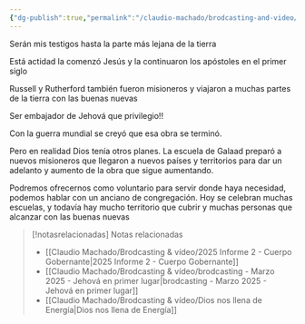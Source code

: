 ```yaml
---
{"dg-publish":true,"permalink":"/claudio-machado/brodcasting-and-video/misioneros-hasta-la-parte-mas-lejana-de-la-tierra/","title":"Misioneros - hasta la parte más lejana de la tierra","tags":["predicar","misioneros"]}
---
```



Serán mis testigos hasta la parte más lejana de la tierra 

Está actidad la comenzó Jesús y la continuaron los apóstoles en el primer siglo 

Russell y Rutherford también fueron misioneros y viajaron a muchas partes de la tierra con las buenas nuevas 

Ser embajador de Jehová que privilegio!!

Con la guerra mundial se creyó que esa obra se terminó.

Pero en realidad Dios tenía otros planes. La escuela de Galaad preparó a nuevos misioneros que llegaron a nuevos países y territorios para dar un adelanto y aumento de la obra que sigue aumentando.

Podremos ofrecernos como voluntario para servir donde haya necesidad, podemos hablar con un anciano de congregación. Hoy se celebran muchas escuelas, y todavía hay mucho territorio que cubrir y muchas personas que alcanzar con las buenas nuevas 



> [!notasrelacionadas] Notas relacionadas
> - [[Claudio Machado/Brodcasting & vídeo/2025 Informe 2 - Cuerpo Gobernante\|2025 Informe 2 - Cuerpo Gobernante]]
> - [[Claudio Machado/Brodcasting & vídeo/brodcasting - Marzo 2025 - Jehová en primer lugar\|brodcasting - Marzo 2025 - Jehová en primer lugar]]
> - [[Claudio Machado/Brodcasting & vídeo/Dios nos llena de Energía\|Dios nos llena de Energía]]

